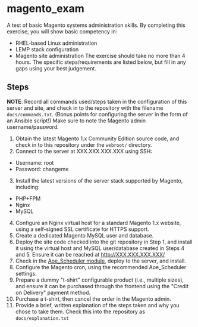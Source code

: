 # magento_exam

A test of basic Magento systems administration skills. By completing this exercise,
you will show basic competency in:
- RHEL-based Linux administration
- LEMP stack configuration
- Magento site administration
The exercise should take no more than 4 hours. The specific steps/requirements are
listed below, but fill in any gaps using your best judgement.

## Steps

__NOTE__: Record all commands used/steps taken in the configuration of this server and
          site, and check in to the repository with the filename `docs/commands.txt`. (Bonus
          points for configuring the server in the form of an Ansible script!) Make sure
          to note the Magento admin username/password.

1. Obtain the latest Magento 1.x Community Edition source code, and check in to this
  repository under the `webroot/` directory.
2. Connect to the server at XXX.XXX.XXX.XXX using SSH:
  - Username: root
  - Password: changeme
3. Install the latest versions of the server stack supported by Magento, including:
  - PHP+FPM
  - Nginx
  - MySQL
4. Configure an Nginx virtual host for a standard Magento 1.x website, using a
  self-signed SSL certificate for HTTPS support.
5. Create a dedicated Magento MySQL user and database.
6. Deploy the site code checked into the git repository in Step 1, and install it
  using the virtual host and MySQL user/database created in Steps 4 and 5. Ensure it
  can be reached at http://XXX.XXX.XXX.XXX/
7. Check in the [Aoe_Scheduler module](https://github.com/AOEpeople/Aoe_Scheduler),
  deploy to the server, and install.
8. Configure the Magento cron, using the recommended Aoe_Scheduler settings.
9. Prepare a dummy "t-shirt" configurable product (i.e., multiple sizes), and ensure
  it can be purchased through the frontend using the "Credit on Delivery" payment
  method.
10. Purchase a t-shirt, then cancel the order in the Magento admin.
11. Provide a brief, written explanation of the steps taken and why you chose to take
  them. Check this into the repository as `docs/explanation.txt`
